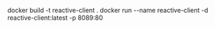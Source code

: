 docker build -t reactive-client .
docker run --name reactive-client -d  reactive-client:latest -p 8089:80